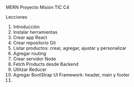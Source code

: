 MERN Proyecto Mision TIC C4

Lecciones

1.  Introducción
2.  Instalar herramientas
3.  Crear app React
4.  Crear repositorio Git
5.  Listar productos: crear, agregar, ajustar y personalizar
6.  Agregar routing
7.  Crear servidor Node
8.  Fetch Products desde Backend
9.  Utilizar Reducer
10. Agregar BootStrap UI Framework: header, main y footer
11.
